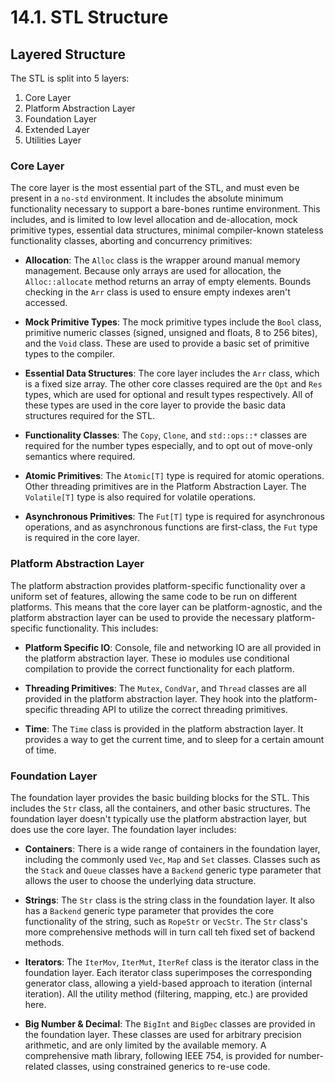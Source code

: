 # 14.1. STL Structure

<primary-label ref="header-label"/>

<secondary-label ref="doc-wip"/>

## Layered Structure

The STL is split into 5 layers:
1. Core Layer
2. Platform Abstraction Layer
3. Foundation Layer
4. Extended Layer
5. Utilities Layer

### Core Layer

The core layer is the most essential part of the STL, and must even be present in a `no-std` environment. It includes
the absolute minimum functionality necessary to support a bare-bones runtime environment. This includes, and is limited
to low level allocation and de-allocation, mock primitive types, essential data structures, minimal compiler-known
stateless functionality classes, aborting and concurrency primitives:

- **Allocation**: The `Alloc` class is the wrapper around manual memory management. Because only arrays are used for
  allocation, the `Alloc::allocate` method returns an array of empty elements. Bounds checking in the `Arr` class is
  used to ensure empty indexes aren't accessed.

- **Mock Primitive Types**: The mock primitive types include the `Bool` class, primitive numeric classes (signed,
  unsigned and floats, 8 to 256 bites), and the `Void` class. These are used to provide a basic set of primitive types
  to the compiler.

- **Essential Data Structures**: The core layer includes the `Arr` class, which is a fixed size array. The other core
  classes required are the `Opt` and `Res` types, which are used for optional and result types respectively. All of
  these types are used in the core layer to provide the basic data structures required for the STL.

- **Functionality Classes**: The `Copy`, `Clone`, and `std::ops::*` classes are required for the number types
  especially, and to opt out of move-only semantics where required.

- **Atomic Primitives**: The `Atomic[T]` type is required for atomic operations. Other threading primitives are in the
  Platform Abstraction Layer. The `Volatile[T]` type is also required for volatile operations.

- **Asynchronous Primitives**: The `Fut[T]` type is required for asynchronous operations, and as asynchronous functions
  are first-class, the `Fut` type is required in the core layer.

### Platform Abstraction Layer

The platform abstraction provides platform-specific functionality over a uniform set of features, allowing the same code
to be run on different platforms. This means that the core layer can be platform-agnostic, and the platform abstraction
layer can be used to provide the necessary platform-specific functionality. This includes:

- **Platform Specific IO**: Console, file and networking IO are all provided in the platform abstraction layer. These io
  modules use conditional compilation to provide the correct functionality for each platform.

- **Threading Primitives**: The `Mutex`, `CondVar`, and `Thread` classes are all provided in the platform abstraction
  layer. They hook into the platform-specific threading API to utilize the correct threading primitives.

- **Time**: The `Time` class is provided in the platform abstraction layer. It provides a way to get the current time,
  and to sleep for a certain amount of time.

### Foundation Layer

The foundation layer provides the basic building blocks for the STL. This includes the `Str` class, all the containers,
and other basic structures. The foundation layer doesn't typically use the platform abstraction layer, but does use the
core layer. The foundation layer includes:

- **Containers**: There is a wide range of containers in the foundation layer, including the commonly
  used `Vec`, `Map` and `Set` classes. Classes such as the `Stack` and `Queue` classes have a `Backend` generic type
  parameter that allows the user to choose the underlying data structure.

- **Strings**: The `Str` class is the string class in the foundation layer. It also has a `Backend` generic type
  parameter that provides the core functionality of the string, such as `RopeStr` or `VecStr`. The `Str` class's more
  comprehensive methods will in turn call teh fixed set of backend methods.

- **Iterators**: The `IterMov`, `IterMut`, `IterRef` class is the iterator class in the foundation layer. Each iterator
  class superimposes the corresponding generator class, allowing a yield-based approach to iteration (internal
  iteration). All the utility method (filtering, mapping, etc.) are provided here.

- **Big Number & Decimal**: The `BigInt` and `BigDec` classes are provided in the foundation layer. These classes are
  used for arbitrary precision arithmetic, and are only limited by the available memory. A comprehensive math library,
  following IEEE 754, is provided for number-related classes, using constrained generics to re-use code.

